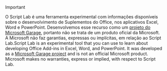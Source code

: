 > [!IMPORTANT]
> <span data-ttu-id="54c07-p101">O Script Lab é uma ferramenta experimental com informações disponíveis sobre o desenvolvimento de Suplementos do Office, nos aplicativos Excel, Word e PowerPoint. Desenvolvemos esse recurso como um [projeto do Microsoft Garage](https://www.microsoft.com/pt-BR/garage/about/), portanto não se trata de um produto oficial da Microsoft. A Microsoft não faz garantias, expressas ou implícitas, em relação ao Script Lab.</span><span class="sxs-lookup"><span data-stu-id="54c07-p101">Script Lab is an experimental tool that you can use to learn about developing Office Add-ins in Excel, Word, and PowerPoint. It was developed as a [Microsoft Garage project](https://www.microsoft.com/pt-BR/garage/about/) and is not an official Microsoft product. Microsoft makes no warranties, express or implied, with respect to Script Lab.</span></span>
